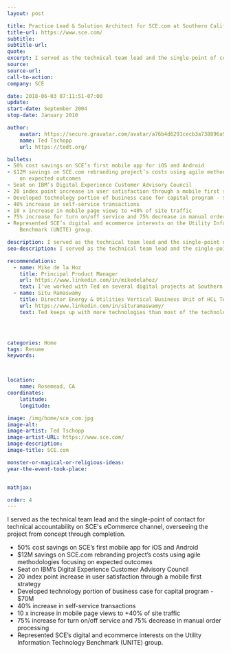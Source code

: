 ```yaml
---
layout: post

title: Practice Lead & Solution Architect for SCE.com at Southern California Edison
title-url: https://www.sce.com/
subtitle:
subtitle-url:
quote:
excerpt: I served as the technical team lead and the single-point of contact for technical accountability on SCE's eCommerce channel, overseeing the project from concept through completion.
source:
source-url:
call-to-action:
company: SCE

date: 2018-06-03 07:11:51-07:00
update:
start-date: September 2004
stop-date: January 2010

author:
    avatar: https://secure.gravatar.com/avatar/a76b4d6291cecb3a738896a971bfb903?s=512&d=mp&r=g
    name: Ted Tschopp
    url: https://tedt.org/

bullets:
- 50% cost savings on SCE’s first mobile app for iOS and Android
- $12M savings on SCE.com rebranding project’s costs using agile methodologies focusing
    on expected outcomes
- Seat on IBM’s Digital Experience Customer Advisory Council
- 20 index point increase in user satisfaction through a mobile first strategy
- Developed technology portion of business case for capital program - $70M
- 40% increase in self-service transactions
- 10 x increase in mobile page views to +40% of site traffic
- 75% increase for turn on/off service and 75% decrease in manual order processing
- Represented SCE’s digital and ecommerce interests on the Utility Information Technology
    Benchmark (UNITE) group.

description: I served as the technical team lead and the single-point of contact for technical accountability on SCE's eCommerce channel, overseeing the project from concept through completion.
seo-description: I served as the technical team lead and the single-point of contact for technical accountability on SCE's eCommerce channel, overseeing the project from concept through completion.

recommendations:
  - name: Mike de la Hoz
    title: Principal Product Manager 
    url: https://www.linkedin.com/in/mikedelahoz/
    text: I've worked with Ted on several digital projects at Southern California Edison. I find him to be intrinsically curious and his thirst for knowledge drives him to always find a better way to deliver product. When Ted provides system design and architecture advice and recommendations, you can bank on him thoroughly doing his research to come up with a sound conclusion. He's a good business partner and collaborator always seeking to do the right thing.
  - name: Situ Ramaswamy
    title: Director Energy & Utilities Vertical Business Unit of HCL Technologies
    url: https://www.linkedin.com/in/situramaswamy/
    text: Ted keeps up with more technologies than most of the technologists I have worked with, and brought an excellent mix of superior technical skills and great teamwork to all his assignments. One of the things that I found most gratifying was to see Ted's growth as an architect and technical leader through the significant programs he worked on over the years.




categories: Home
tags: Resume
keywords:



location: 
    name: Rosemead, CA
coordinates:
    latitude:
    longitude:

image: /img/home/sce_com.jpg
image-alt:
image-artist: Ted Tschopp
image-artist-URL: https://www.sce.com/
image-description:
image-title: SCE.com

monster-or-magical-or-religious-ideas:
year-the-event-took-place:


mathjax:

order: 4
---
```


I served as the technical team lead and the single-point of contact for technical accountability on SCE's eCommerce channel, overseeing the project from concept through completion.

* 50% cost savings on SCE’s first mobile app for iOS and Android
* $12M savings on SCE.com rebranding project’s costs using agile methodologies focusing on expected outcomes
* Seat on IBM’s Digital Experience Customer Advisory Council
* 20 index point increase in user satisfaction through a mobile first strategy
* Developed technology portion of business case for capital program - $70M
* 40% increase in self-service transactions
* 10 x increase in mobile page views to +40% of site traffic
* 75% increase for turn on/off service and 75% decrease in manual order processing
* Represented SCE’s digital and ecommerce interests on the Utility Information Technology Benchmark (UNITE) group.
